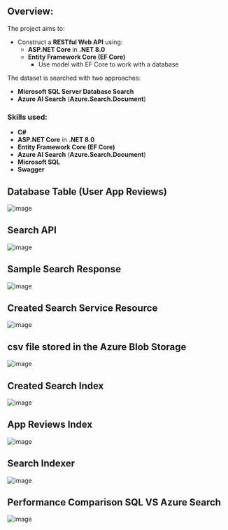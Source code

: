 ## Overview:

The project aims to:
- Construct a **RESTful Web API** using:
  - **ASP.NET Core** in **.NET 8.0**
  - **Entity Framework Core (EF Core)** 
    - Use model with EF Core to work with a database

The dataset is searched with two approaches:
- **Microsoft SQL Server Database Search**
- **Azure AI Search** (**Azure.Search.Document**)

### Skills used:
- **C#**
- **ASP.NET Core** in **.NET 8.0**
- **Entity Framework Core (EF Core)**
- **Azure AI Search** (**Azure.Search.Document**)
- **Microsoft SQL**
- **Swagger**


## Database Table (User App Reviews)
![image](https://github.com/user-attachments/assets/223ab8f7-43c9-4bf7-ad10-9c0a609baa4f)


## Search API
![image](https://github.com/user-attachments/assets/3a4f53d8-6bb6-4a3d-8e47-b90626920748)

## Sample Search Response
![image](https://github.com/user-attachments/assets/7340d729-fb27-47a8-9345-a16a4a1463a0)

## Created Search Service Resource 
![image](https://github.com/user-attachments/assets/5cc3559f-4731-4dfe-b039-5ba6dfca3285)


## csv file stored in the Azure Blob Storage
![image](https://github.com/user-attachments/assets/e0f650ea-3ef1-42e7-9379-2b8b6dafcbe7)


## Created Search Index
![image](https://github.com/user-attachments/assets/453524ca-2c95-4d96-9687-62492aea19bd)

## App Reviews Index
![image](https://github.com/user-attachments/assets/c99fab7e-5705-4f55-8776-4601810621fe)

## Search Indexer
![image](https://github.com/user-attachments/assets/6e9cb952-6216-4250-9e99-9644b7cdd723)


## Performance Comparison SQL VS Azure Search
![image](https://github.com/user-attachments/assets/3e258c61-a6b5-41e3-baad-79569ff2e22e)
